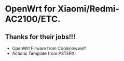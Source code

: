 # OpenWrt for Xiaomi/Redmi-AC2100/ETC.

## Thanks for their jobs!!!
- OpenWrt Firware from Coolsnowwolf
- Actions Template from P3TERX
